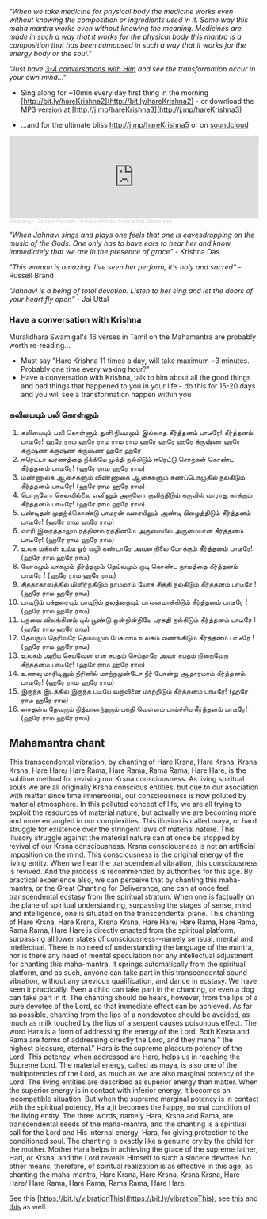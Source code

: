 <!-- title: Hare Krishna! -->

_"When we take medicine for physical body the medicine works even without knowing the composition or ingredients used in it. Same way this maha mantra works even without knowing the meaning. Medicines are made in such a way that it works for the physical body this mantra is a composition that has been composed in such a way that it works for the energy body or the soul."_ 

_"Just have  [3-4 conversations with Him](https://soundcloud.com/ashok-bakthavathsalam/maha-manthram-sattanadha-bhagavathar-alangudi-radhakalyanam-2013-blueconvertcom?in=ashok-bakthavathsalam/sets/morning#t=3:51)  and see the transformation occur in your own mind..."_ 
- Sing along for ~10min every day first thing in the morning [http://bit.ly/hareKrishna2](http://bit.ly/hareKrishna2) - or download the MP3 version at [http://j.mp/hareKrishna3](http://j.mp/hareKrishna3) 

- ...and for the ultimate bliss http://j.mp/hareKrishna5  or on [soundcloud](https://soundcloud.com/mantralogy/vrikshavalli-hare-krishna-fe#t=4:30)

<iframe width="100%" height="166" scrolling="no" frameborder="no" src="https://w.soundcloud.com/player/?url=https%3A//api.soundcloud.com/tracks/202972097&color=%23ff5500&auto_play=true&hide_related=false&show_comments=true&show_user=true&show_reposts=false&show_teaser=true"></iframe><div style="font-size: 10px; color: #cccccc;line-break: anywhere;word-break: normal;overflow: hidden;white-space: nowrap;text-overflow: ellipsis; font-family: Interstate,Lucida Grande,Lucida Sans Unicode,Lucida Sans,Garuda,Verdana,Tahoma,sans-serif;font-weight: 100;"><a href="https://soundcloud.com/mantralogy" title="Mantralogy" target="_blank" style="color: #cccccc; text-decoration: none;">Mantralogy</a> · <a href="https://soundcloud.com/mantralogy/vrikshavalli-hare-krishna-fe#t=4:30" title="Jahnavi Harrison - Vrikshavalli Hare Krishna feat. Gaura Vani" target="_blank" style="color: #cccccc; text-decoration: none;">Jahnavi Harrison - Vrikshavalli Hare Krishna feat. Gaura Vani</a></div>

_"When Jahnavi sings and plays one feels that one is eavesdropping on the music of the Gods. One only has to have ears to hear her and know immediately that we are  in the presence of grace"_  - Krishna Das

_"This woman is amazing. I've seen her perform, it's holy and sacred"_ - Russell Brand

_"Jahnavi is a being of total devotion. Listen to her sing and let the doors of your heart fly open"_   - Jai Uttal


### Have a conversation with Krishna

Muralidhara Swamigal's 16 verses in Tamil on the Mahamantra are probably worth re-reading...
  - Must say "Hare Krishna 11 times a day, will take maximum ~3 minutes. Probably one time every waking hour?"
  - Have a conversation with Krishna, talk to him about all the good things and bad things that happened to you in your life - do this for 15-20 days and you will see a transformation happen within you

### கலியையும் பலி கொள்ளும்

1. கலியையும் பலி கொள்ளும் துளி நியமமும் இல்லாத
கீர்த்தனம் பாடீரே! கீர்த்தனம் பாடீரே!
ஹரே ராம ஹரே ராம ராம ராம ஹரே ஹரே
ஹரே க்ருஷ்ண ஹரே க்ருஷ்ண க்ருஷ்ண க்ருஷ்ண ஹரே ஹரே
2. ஈரெட்டா வரணத்தை நீக்கியே முக்தி நல்கிடும்
ஈரெட்டு சொற்கள் கொண்ட கீர்த்தனம் பாடீரே! (ஹரே ராம ஹரே ராம)
3. மண்ணுலக ஆசைகளும் விண்ணுலக ஆசைகளும்
கணப்பொழுதில் நல்கிடும் கீர்த்தனம் பாடீரே! (ஹரே ராம ஹரே ராம)
4. பொருளோ செலவில்லை எனினும் அருளோ குவிந்திடும்
கருவில் வாராது காக்கும் கீர்த்தனம் பாடீரே! (ஹரே ராம ஹரே ராம)
5. பண்டிதன் முதற்க்கொண்டு பாமரன் வரையிலும்
அண்டி பிழைத்திடும் கீர்த்தனம் பாடீரே! (ஹரே ராம ஹரே ராம)
6. வாரி இரைத்தாலும் ரத்தினம் ரத்தினமே
அருமையில் அருமையான கீர்த்தனம் பாடீரே! (ஹரே ராம ஹரே ராம)
7. உலக மக்கள் உய்ய ஓர் வழி கண்டாரே
அவல நிலை போக்கும் கீர்த்தனம் பாடீரே! (ஹரே ராம ஹரே ராம)
8. யோகமும் யாகமும் தீர்த்தமும் தெய்வமும்
குடி கொண்ட நாமத்தை கீர்த்தனம் பாடீரே ! (ஹரே ராம ஹரே ராம)
9. சித்தாகாஸத்தில் மிளிர்ந்திடும் நாமமாம்
யோக சித்தி நல்கிடும் கீர்த்தனம் பாடீரே ! (ஹரே ராம ஹரே ராம)
10. பாடிடும் பக்தரையும் பாடிடும் தலத்தையும்
பாவனமாக்கிடும் கீர்த்தனம் பாடீரே ! (ஹரே ராம ஹரே ராம)
11. பறவை விலங்கினம் புல் பூண்டு ஒன்றின்றியே
பரகதி நல்கிடும் கீர்த்தனம் பாடீரே ! (ஹரே ராம ஹரே ராம)
12. தேவரும் தெரிவரே தெய்வமும் பேசுமாம்
உலகம் வணங்கிடும் கீர்த்தனம் பாடீரே ! (ஹரே ராம ஹரே ராம)
13. உலகம் அறிய செய்வேன் என சபதம் செய்தாரே
அவர் சபதம் நிறைவேற கீர்த்தனம் பாடீரே! (ஹரே ராம ஹரே ராம)
14. உணவு மாரிடினும் நீரினில் மாற்றமுன்டோ
நீர் போன்று ஆதாரமாம் கீர்த்தனம் பாடீரே! (ஹரே ராம ஹரே ராம)
15. இருந்த இடத்தில் இருந்த படியே
வருவினை மாற்றிடும் கீர்த்தனம் பாடீரே! (ஹரே ராம ஹரே ராம)
16. சைதன்ய தேவரும் நித்யானந்தரும்
பக்தி வெள்ளம் பாய்ச்சிய கீர்த்தனம் பாடீரே! (ஹரே ராம ஹரே ராம)

## Mahamantra chant

This transcendental vibration, by chanting of Hare Krsna, Hare Krsna, Krsna Krsna, Hare Hare/ Hare Rama, Hare Rama, Rama Rama, Hare Hare, is the sublime method for reviving our Krsna consciousness. As living spiritual souls we are all originally Krsna conscious entities, but due to our asociation with matter since time immemorial, our consciousness is now poluted by material atmosphere. In this polluted concept of life, we are all trying to exploit the resources of material nature, but actually we are becoming more and more entangled in our complexities. This illusion is called maya, or hard struggle for existence over the stringent laws of material nature. This illusory struggle against the material nature can at once be stopped by revival of our Krsna consciousness. Krsna consciousness is not an artificial imposition on the mind. This consciousness is the original energy of the living entity. When we hear the transcendental vibration, this consciousness is revived. And the process is recommended by authorities for this age. By practical experience also, we can perceive that by chanting this maha-mantra, or the Great Chanting for Deliverance, one can at once feel transcendental ecstasy from the spiritual stratum. When one is factually on the plane of spiritual understanding, surpassing the stages of sense, mind and intelligence, one is situated on the transcendental plane. This chanting of Hare Krsna, Hare Krsna, Krsna Krsna, Hare Hare/ Hare Rama, Hare Rama, Rama Rama, Hare Hare is directly enacted from the spiritual platform, surpassing all lower states of consciousness--namely sensual, mental and intellectual. There is no need of understanding the language of the mantra, nor is there any need of mental speculation nor any intellectual adjustment for chanting this maha-mantra. It springs automatically from the spiritual platform, and as such, anyone can take part in this transcendental sound vibration, without any previous qualification, and dance in ecstasy. We have seen it practically. Even a child can take part in the chanting, or even a dog can take part in it. The chanting should be hears, however, from the lips of a pure devotee of the Lord, so that immediate effect can be achieved. As far as possible, chanting from the lips of a nondevotee should be avoided, as much as milk touched by the lips of a serpent causes poisonous effect. The word Hara is a form of addressing the energy of the Lord. Both Krsna and Rama are forms of addressing directly the Lord, and they mena " the highest pleasure, eternal." Hara is the supreme pleasure potency of the Lord. This potency, when addressed are Hare, helps us in reaching the Supreme Lord. The material energy, called as maya, is also one of the multipotencies of the Lord, as much as we are also marginal potency of the Lord. The living entities are described as superior energy than matter. When the superior energy is in contact with inferior energy, it becomes an incompatible situation. But when the supreme marginal potency is in contact with the spiritual potency, Hara,it becomes the happy, normal condition of the living entity. The three words, namely Hara, Krsna and Rama, are transcendental seeds of the maha-mantra, and the chanting is a spiritual call for the Lord and His internal energy, Hara, for giving protection to the conditioned soul. The chanting is exactly like a genuine cry by the child for the mother. Mother Hara helps in achieving the grace of the supreme father, Hari, or Krsna, and the Lord reveals Himself to such a sincere devotee. No other means, therefore, of spiritual realization is as effective in this age, as chanting the maha-mantra, Hare Krsna, Hare Krsna, Krsna Krsna, Hare Hare/ Hare Rama, Hare Rama, Rama Rama, Hare Hare.

See this [https://bit.ly/vibrationThis](https://bit.ly/vibrationThis); see [this](https://bit.ly/vibrationThis2) and [this](http://bit.ly/2T8hmN2) as well.

